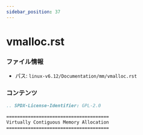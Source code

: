 ```yaml
---
sidebar_position: 37
---
```

# vmalloc.rst

### ファイル情報

- パス: `linux-v6.12/Documentation/mm/vmalloc.rst`

### コンテンツ

```rst
.. SPDX-License-Identifier: GPL-2.0

======================================
Virtually Contiguous Memory Allocation
======================================

```

